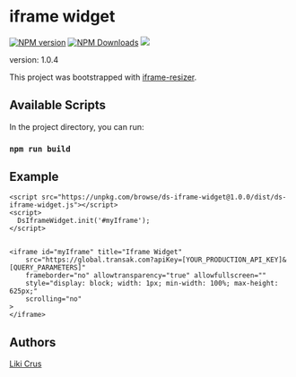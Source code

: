 # iframe widget

[![NPM version](https://badge.fury.io/js/ds-iframe-widget.svg)](http://badge.fury.io/js/iframe-resizer)
[![NPM Downloads](https://img.shields.io/npm/dm/ds-iframe-widget.svg)](https://npm-stat.com/charts.html?package=ds-iframe-widget&from=2022-03-25)
[![](https://data.jsdelivr.com/v1/package/npm/ds-iframe-widget/badge?style=rounded)](https://www.jsdelivr.com/package/npm/ds-iframe-widget)

version: 1.0.4

This project was bootstrapped with [iframe-resizer](https://github.com/davidjbradshaw/iframe-resizer).

## Available Scripts

In the project directory, you can run:

### `npm run build`


## Example
    <script src="https://unpkg.com/browse/ds-iframe-widget@1.0.0/dist/ds-iframe-widget.js"></script>
    <script>
      DsIframeWidget.init('#myIframe');
    </script>

    
    <iframe id="myIframe" title="Iframe Widget"
        src="https://global.transak.com?apiKey=[YOUR_PRODUCTION_API_KEY]&[QUERY_PARAMETERS]"
        frameborder="no" allowtransparency="true" allowfullscreen=""
        style="display: block; width: 1px; min-width: 100%; max-height: 625px;"
        scrolling="no"
    >
    </iframe>

## Authors
[Liki Crus](https://github.com/swdreams)

